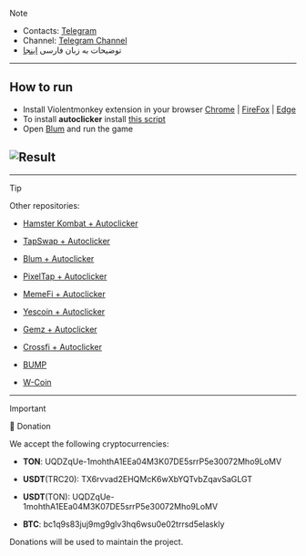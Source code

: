 > [!NOTE]
> - Contacts: [Telegram](https://t.me/a_homous)
> - Channel: [Telegram Channel](https://t.me/homous_airdrops)
> - توضیحات به زبان فارسی [اینجا](README-FA.md)
---
## How to run
- Install Violentmonkey extension in your browser [Chrome](https://chromewebstore.google.com/detail/violentmonkey/jinjaccalgkegednnccohejagnlnfdag) | [FireFox](https://addons.mozilla.org/firefox/addon/violentmonkey/) | [Edge](https://microsoftedge.microsoft.com/addons/detail/eeagobfjdenkkddmbclomhiblgggliao)
- To install **autoclicker** install [this script](https://github.com/S3C237/blum/raw/main/blum-autoclicker.user.js)
- Open [Blum](http://t.me/BlumCryptoBot/app?startapp=ref_zivhqWL7wP) and run the game

## ![Result](result.gif)
---
> [!TIP]
> Other repositories:
> 
> - [Hamster Kombat + Autoclicker](https://github.com/S3C237/Hamster-Kombat)
> 
> - [TapSwap + Autoclicker](https://github.com/S3C237/TapSwap)
> 
> - [Blum + Autoclicker](https://github.com/S3C237/Blum)
>
> - [PixelTap + Autoclicker](https://github.com/S3C237/PixelTap)
> 
> - [MemeFi + Autoclicker](https://github.com/S3C237/MemeFi-Coin)
>
> - [Yescoin + Autoclicker](https://github.com/S3C237/Yescoin)
>
> - [Gemz + Autoclicker](https://github.com/S3C237/Gemz)
>
> - [Сrossfi + Autoclicker](https://github.com/S3C237/Crossfi)
>
> - [BUMP](https://github.com/S3C237/BUMP)
>
> - [W-Coin](https://github.com/S3C237/W-Coin)
---
> [!IMPORTANT] 
> :currency_exchange: Donation
> 
> We accept the following cryptocurrencies:
> 
> - **TON**: UQDZqUe-1mohthA1EEa04M3K07DE5srrP5e30072Mho9LoMV
> 
> - **USDT**(TRC20): TX6rvvad2EHQMcK6wXbYQTvbZqavSaGLGT
> 
> - **USDT**(TON): UQDZqUe-1mohthA1EEa04M3K07DE5srrP5e30072Mho9LoMV
> 
> - **BTC**: bc1q9s83juj9mg9glv3hq6wsu0e02trrsd5elaskly
> 
> Donations will be used to maintain the project.
